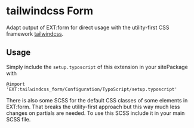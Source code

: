 tailwindcss Form
==============================================================

Adapt output of EXT:form for direct usage with the utility-first CSS framework [tailwindcss](https://tailwindcss.com/).

## Usage

Simply include the `setup.typoscript` of this extension in your sitePackage with

`@import 'EXT:tailwindcss_form/Configuration/TypoScript/setup.typoscript'`

There is also some SCSS for the default CSS classes of some elements in EXT:form. That breaks the utility-first approach but this way much less changes on partials are needed.
To use this SCSS include it in your main SCSS file.
